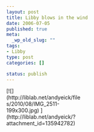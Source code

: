 ```yaml
--- 
layout: post
title: Libby blows in the wind
date: 2006-07-05
published: true
meta: 
  _wp_old_slug: ""
tags: 
- Libby
type: post
categories: []

status: publish
---
```

<div class="wp-caption alignleft" style="width: 199px">[![](http://liblab.net/andyeick/files/2010/08/IMG_2511-199x300.jpg) ](http://liblab.net/andyeick/?attachment_id=135942782)



</div><br />
